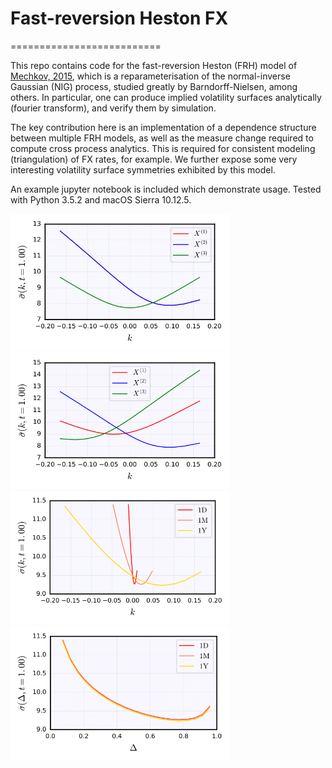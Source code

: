 # Fast-reversion Heston FX
==========================

This repo contains code for the fast-reversion Heston (FRH) model of [Mechkov, 2015](https://papers.ssrn.com/sol3/papers.cfm?abstract_id=2418631), which is a reparameterisation of the normal-inverse Gaussian (NIG) process, studied greatly by Barndorff-Nielsen, among others. In particular, one can produce implied volatility surfaces analytically (fourier transform), and verify them by simulation.

The key contribution here is an implementation of a dependence structure between multiple FRH models, as well as the measure change required to compute cross process analytics. This is required for consistent modeling (triangulation) of FX rates, for example. We further expose some very interesting volatility surface symmetries exhibited by this model.

An example jupyter notebook is included which demonstrate usage. Tested with Python 3.5.2 and macOS Sierra 10.12.5.

<img src="plots/surface-1.png" width="350"> <img src="plots/surface-2.png" width="350">
<img src="plots/surface-3.png" width="350"> <img src="plots/surface-4.png" width="350">
